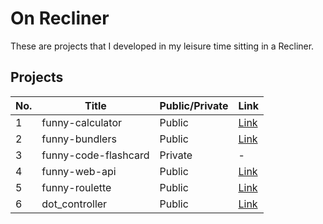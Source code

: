 # On Recliner

These are projects that I developed in my leisure time sitting in a Recliner.

## Projects

| No. | Title                | Public/Private | Link                                                      |
| --- | -------------------- | -------------- | --------------------------------------------------------- |
| 1   | funny-calculator     | Public         | [Link](https://github.com/gitsunmin/funny-calculator.git) |
| 2   | funny-bundlers       | Public         | [Link](https://github.com/gitsunmin/funny-bundlers.git)   |
| 3   | funny-code-flashcard | Private        | -                                                         |
| 4   | funny-web-api        | Public         | [Link](https://github.com/gitsunmin/funny-web-api.git)    |
| 5   | funny-roulette       | Public         | [Link](https://github.com/gitsunmin/funny-roulette.git)   |
| 6   | dot_controller       | Public         | [Link](https://github.com/gitsunmin/dot.git)   |
